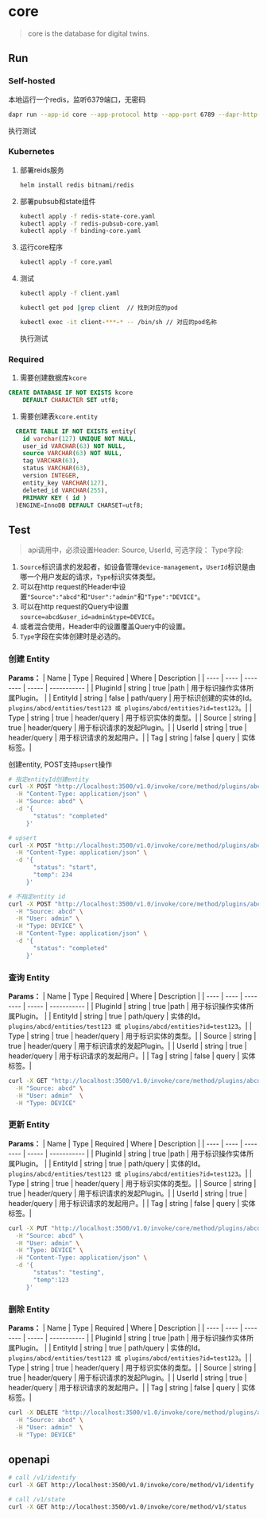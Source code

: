 # core

> core is the database for digital twins.

## Run

### Self-hosted
本地运行一个redis，监听6379端口，无密码  
```bash
dapr run --app-id core --app-protocol http --app-port 6789 --dapr-http-port 3500 --dapr-grpc-port 50001 --log-level debug  --components-path ./config go run . serve
```
执行测试

### Kubernetes
1. 部署reids服务

    ```bash
    helm install redis bitnami/redis
    ```
2. 部署pubsub和state组件 
    ```bash
    kubectl apply -f redis-state-core.yaml
    kubectl apply -f redis-pubsub-core.yaml
    kubectl apply -f binding-core.yaml
    ```
3. 运行core程序
    ```bash
    kubectl apply -f core.yaml
    ```
4. 测试  
    ```bash
    kubectl apply -f client.yaml

    kubectl get pod |grep client  // 找到对应的pod

    kubectl exec -it client-***-* -- /bin/sh // 对应的pod名称

    ```
    执行测试



### Required

1. 需要创建数据库`kcore`
```sql
CREATE DATABASE IF NOT EXISTS kcore 
	DEFAULT CHARACTER SET utf8;
```
1. 需要创建表`kcore.entity`
```sql
  CREATE TABLE IF NOT EXISTS entity(
    id varchar(127) UNIQUE NOT NULL,
    user_id VARCHAR(63) NOT NULL,
    source VARCHAR(63) NOT NULL,
    tag VARCHAR(63),
    status VARCHAR(63),
    version INTEGER,
    entity_key VARCHAR(127),
    deleted_id VARCHAR(255),
    PRIMARY KEY ( id )
  )ENGINE=InnoDB DEFAULT CHARSET=utf8;
```


## Test

> api调用中，必须设置Header: Source, UserId, 可选字段： Type字段:
1. `Source`标识请求的发起者，如设备管理`device-management`，`UserId`标识是由哪一个用户发起的请求，`Type`标识实体类型。
2. 可以在http request的Header中设置`"Source":"abcd"`和`"User":"admin"`和`"Type":"DEVICE"`。
3. 可以在http request的Query中设置`source=abcd&user_id=admin&type=DEVICE`。
4. 或者混合使用，Header中的设置覆盖Query中的设置。
5. `Type`字段在实体创建时是必选的。



### 创建 Entity

**Params：**
| Name | Type | Required | Where | Description |
| ---- | ---- | -------- | ----- | ----------- |
| PluginId | string | true |path | 用于标识操作实体所属Plugin。 | 
| EntityId | string | false | path/query | 用于标识创建的实体的Id。`plugins/abcd/entities/test123 或 plugins/abcd/entities?id=test123`。|
| Type | string | true | header/query | 用于标识实体的类型。|
| Source | string | true | header/query | 用于标识请求的发起Plugin。|
| UserId | string | true | header/query | 用于标识请求的发起用户。|
| Tag | string | false | query | 实体标签。|


创建entity, POST支持`upsert`操作
```bash
# 指定entityId创建entity
curl -X POST "http://localhost:3500/v1.0/invoke/core/method/plugins/abcd/entities/test123?tag=test&user_id=admin&type=DEVICE" \
  -H "Content-Type: application/json" \
  -H "Source: abcd" \
  -d '{
       "status": "completed"
     }'

# upsert
curl -X POST "http://localhost:3500/v1.0/invoke/core/method/plugins/abcd/entities/test123?tag=test&source=abcd&user_id=admin&type=device" \
  -H "Content-Type: application/json" \
  -d '{
       "status": "start",
       "temp": 234
     }'

# 不指定entity id
curl -X POST "http://localhost:3500/v1.0/invoke/core/method/plugins/abcd/entities?tag=test" \
  -H "Source: abcd" \
  -H "User: admin" \
  -H "Type: DEVICE" \
  -H "Content-Type: application/json" \
  -d '{
       "status": "completed"
     }'
```


### 查询 Entity

**Params：**
| Name | Type | Required | Where | Description |
| ---- | ---- | -------- | ----- | ----------- |
| PluginId | string | true |path | 用于标识操作实体所属Plugin。 | 
| EntityId | string | true | path/query | 实体的Id。`plugins/abcd/entities/test123 或 plugins/abcd/entities?id=test123`。|
| Type | string | true | header/query | 用于标识实体的类型。|
| Source | string | true | header/query | 用于标识请求的发起Plugin。|
| UserId | string | true | header/query | 用于标识请求的发起用户。|
| Tag | string | false | query | 实体标签。|

```bash
curl -X GET "http://localhost:3500/v1.0/invoke/core/method/plugins/abcd/entities/test123" \
  -H "Source: abcd" \
  -H "User: admin"  \
  -H "Type: DEVICE"
```


### 更新 Entity

**Params：**
| Name | Type | Required | Where | Description |
| ---- | ---- | -------- | ----- | ----------- |
| PluginId | string | true |path | 用于标识操作实体所属Plugin。 | 
| EntityId | string | true | path/query | 实体的Id。`plugins/abcd/entities/test123 或 plugins/abcd/entities?id=test123`。|
| Type | string | true | header/query | 用于标识实体的类型。|
| Source | string | true | header/query | 用于标识请求的发起Plugin。|
| UserId | string | true | header/query | 用于标识请求的发起用户。|
| Tag | string | false | query | 实体标签。|

```bash
curl -X PUT "http://localhost:3500/v1.0/invoke/core/method/plugins/abcd/entities/test123?tag=tomas" \
  -H "Source: abcd" \
  -H "User: admin" \
  -H "Type: DEVICE" \
  -H "Content-Type: application/json" \
  -d '{
       "status": "testing",
       "temp":123
     }'
```



### 删除 Entity


**Params：**
| Name | Type | Required | Where | Description |
| ---- | ---- | -------- | ----- | ----------- |
| PluginId | string | true |path | 用于标识操作实体所属Plugin。 | 
| EntityId | string | true | path/query | 实体的Id。`plugins/abcd/entities/test123 或 plugins/abcd/entities?id=test123`。|
| Type | string | true | header/query | 用于标识实体的类型。|
| Source | string | true | header/query | 用于标识请求的发起Plugin。|
| UserId | string | true | header/query | 用于标识请求的发起用户。|
| Tag | string | false | query | 实体标签。|

```bash
curl -X DELETE "http://localhost:3500/v1.0/invoke/core/method/plugins/abcd/entities/test123?tag=tomas" \
  -H "Source: abcd" \
  -H "User: admin"  \
  -H "Type: DEVICE" 
```


## openapi 

```bash
# call /v1/identify
curl -X GET http://localhost:3500/v1.0/invoke/core/method/v1/identify

# call /v1/state
curl -X GET http://localhost:3500/v1.0/invoke/core/method/v1/status
```
